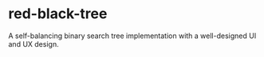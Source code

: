 # red-black-tree
A self-balancing binary search tree implementation with a well-designed UI and UX design.
